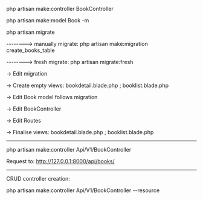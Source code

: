php artisan make:controller BookController

php artisan make:model Book -m

php artisan migrate

--------> manually migrate: php artisan make:migration create_books_table

--------> fresh migrate: php artisan migrate:fresh


-> Edit migration

-> Create empty views: bookdetail.blade.php ; booklist.blade.php

-> Edit Book model follows migration

-> Edit BookController

-> Edit Routes

-> Finalise views: bookdetail.blade.php ; booklist.blade.php


------------------------------
php artisan make:controller Api/V1/BookController

Request to: http://127.0.0.1:8000/api/books/

------------------------------
CRUD controller creation:

php artisan make:controller Api/V1/BookController --resource